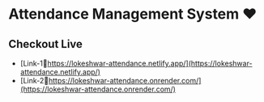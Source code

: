 # Attendance Management System ❤

## Checkout Live 
- [Link-1🔴https://lokeshwar-attendance.netlify.app/](https://lokeshwar-attendance.netlify.app/)
- [Link-2🔴https://lokeshwar-attendance.onrender.com/](https://lokeshwar-attendance.onrender.com/)